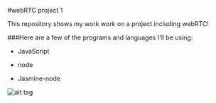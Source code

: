 #webRTC project 1

This repository shows my work work on a project including webRTC!

###Here are a few of the programs and languages I'll be using:

- JavaScript

- node

- Jasmine-node

![alt tag](http://blog.xo.com/wp-content/uploads/2013/11/webrtc.jpg)